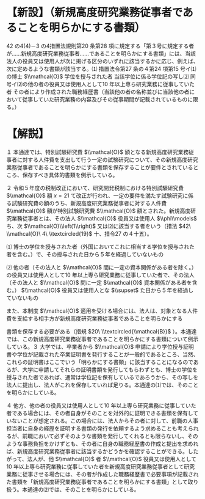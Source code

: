 # 【新設】（新規高度研究業務従事者であることを明らかにする書類）

42 の4(4)－3 の4措置法規則第20 条第28 項に規定する「第３号に規定する者が……新規高度研究業務従事者……であることを明らかにする書類」には、当該法人の役員又は使用人が次に掲げる区分のいずれに該当するかに応じ、例えば、次に定めるような書類が該当する。⑴ 措置法令第27 条の４第24 項第15 号イ⑴の博士 $\\mathcal{O}$ 学位を授与された者 当該学位に係る学位記の写し⑵ 同号イ⑵の他の者の役員又は使用人として10 年以上専ら研究業務に従事していた者 その者により作成された職務経歴書（当該他の者の名称並びに当該他の者において従事していた研究業務の内容及びその従事期間が記載されているものに限る。）

# 【解説】

１ 本通達では、特別試験研究費 $\\mathcal{O}$ 額となる新規高度研究業務従事者に対する人件費を支出して行う一定の試験研究について、その新規高度研究業務従事者であることを明らかにする書類を保存することが要件とされているところ、保存すべき具体的書類を例示している。

２ 令和５年度の税制改正において、研究開発税制における特別試験研究費 $\\mathcal{O}$ 額 $x=21$ て改正が行われ、一定の要件を満たす試験研究に係る試験研究費の額のうち、新規高度研究業務従事者に対する人件費 $\\mathcal{O}$ 額が特別試験研究費 $\\mathcal{O}$ 額とされた。新規高度研究業務従事者とは、その法人 $\\mathcal{O}$ 役員又は使用人 $\\phi\\models$ ち、次 $\\mathcal{O}\\left(1\\right)$ 又は⑵に該当する者をいう（措法 $42\ \\mathcal{O}\ 4\ \\textcircled{19}$ 十、措令27 の４十五）。

⑴ 博士の学位を授与された者（外国においてこれに相当する学位を授与された者を含む。）で、その授与された日から５年を経過していないもの

⑵ 他の者（その法人と $\\mathcal{O}$ 間に一定の資本関係がある者を除く。）の役員又は使用人として10 年以上専ら研究業務に従事していた者で、その法人（その法人と $\\mathcal{O}$ 間に一定 $\\mathcal{O}$ 資本関係がある者を含む。） $\\mathcal{O}$ 役員又は使用人とな $\\supset$ た日から５年を経過していないもの

また、本制度 $\\mathcal{O}$ 適用を受ける場合には、法人は、対象となる人件費を支給する相手方が新規高度研究業務従事者であることを明らかにする

書類を保存する必要がある（措規 $20\ \\textcircled{\\mathcal{B}}$ ）。本通達では、この新規高度研究業務従事者であることを明らかにする書類について例示している。３ 大学では、卒業者から $\\mathcal{O}$ 申請により学位授与証明書や学位が記載された卒業証明書を発行することが一般的であるところ、当然、これらの証明書はここでいう「明らかにする書類」に該当することになるのであるが、大学に申請してそれらの証明書類を発行してもらわずとも、博士の学位を授与された者であれば、通常は学位記を保有しているであろうから、その写しを法人に提出し、法人がこれを保存していれば足りる。本通達の⑴では、そのことを明らかにしている。

４ 他方、他の者の役員又は使用人として10 年以上専ら研究業務に従事していた者である場合には、その者自身がそのことを対外的に証明できる書類を保有していないことが想定される。この場合には、法人からその者に対して、前職の人事担当者に自身の経歴を証明する書類の発行を依頼するよう求めることも考えられるが、前職において必ずそのような書類を発行してくれるとも限らないし、そのような事務負担をかけずとも、その者に自身の職務経歴書の作成と提出を求めれば、新規高度研究業務従事者に該当するかどうかを確認することができる。したがって、法人が、他 $\\mathcal{O}$ 者 $\\mathcal{O}$ 役員又は使用人として10 年以上専ら研究業務に従事していた者を新規高度研究業務従事者として研究業務に従事させる場合には、その者が作成した職務経歴書で必要事項が記載された書類を「新規高度研究業務従事者であることを明らかにする書類」として取り扱う。本通達の⑵では、そのことを明らかにしている。